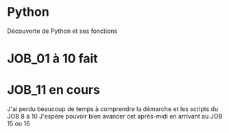 # Python
Découverte de Python et ses fonctions

# JOB_01 à 10 fait
# JOB_11 en cours

J'ai perdu beaucoup de temps à comprendre la démarche et les scripts du JOB 8 à 10
J'espère pouvoir bien avancer cet aprés-midi en arrivant au JOB 15 ou 16
